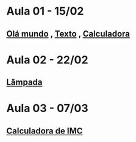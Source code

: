 # Aula 01 - 15/02
## [Olá mundo](https://rackaraujo.github.io/IW-II/Aula%201/ola%20mundo/) , [Texto](https://rackaraujo.github.io/IW-II/Aula%201/texto/) , [Calculadora](https://rackaraujo.github.io/IW-II/Aula%201/calculadora/)

# Aula 02 - 22/02
## [Lâmpada](https://rackaraujo.github.io/IW-II/Exercicio%20lampada/)

# Aula 03 - 07/03
## [Calculadora de IMC](https://rackaraujo.github.io/IW-II/calculadora%20de%20imc/)

